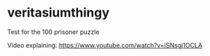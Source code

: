 # veritasiumthingy

Test for the 100 prisoner puzzle

Video explaining: https://www.youtube.com/watch?v=iSNsgj1OCLA
